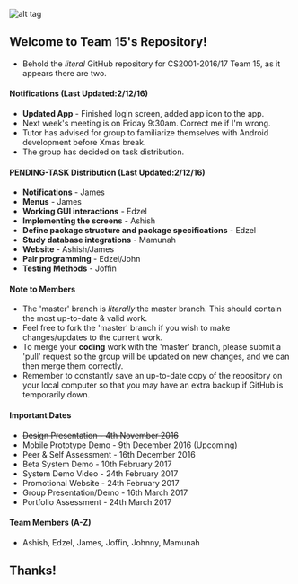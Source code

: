 ![alt tag](https://github.com/BrunelCS/cs2001-coursework-2016-17-Team-15/blob/master/Application-Design/Graphics/Repository%20Readme%20Image%20%40EDZEL.png)

## Welcome to Team 15's Repository!
* Behold the _literal_ GitHub repository for CS2001-2016/17 Team 15, as it appears there are two.

#### Notifications (Last Updated:2/12/16)
- **Updated App** - Finished login screen, added app icon to the app. 
- Next week's meeting is on Friday 9:30am. Correct me if I'm wrong.
- Tutor has advised for group to familiarize themselves with Android development before Xmas break.
- The group has decided on task distribution.

#### PENDING-TASK Distribution (Last Updated:2/12/16)
- **Notifications** - James
- **Menus** - James
- **Working GUI interactions** - Edzel
- **Implementing the screens** - Ashish
- **Define package structure and package specifications** - Edzel
- **Study database integrations** - Mamunah
- **Website** - Ashish/James
- **Pair programming** - Edzel/John
- **Testing Methods** - Joffin

#### Note to Members
- The 'master' branch is _literally_ the master branch. This should contain the most up-to-date & valid work.
- Feel free to fork the 'master' branch if you wish to make changes/updates to the current work.
- To merge your **coding** work with the 'master' branch, please submit a 'pull' request so the group will be updated on new changes, and we can then merge them correctly.
- Remember to constantly save an up-to-date copy of the repository on your local computer so that you may have an extra backup if GitHub is temporarily down.

#### Important Dates
- ~~Design Presentation - 4th November 2016~~
- Mobile Prototype Demo - 9th December 2016  (Upcoming)
- Peer & Self Assessment - 16th December 2016
- Beta System Demo - 10th February 2017
- System Demo Video - 24th February 2017
- Promotional Website - 24th February 2017
- Group Presentation/Demo - 16th March 2017
- Portfolio Assessment - 24th March 2017

#### Team Members (A-Z)
* Ashish, Edzel, James, Joffin, Johnny, Mamunah

## Thanks!

